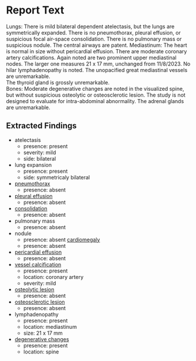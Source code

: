 # Report Text

Lungs: There is mild bilateral dependent atelectasis, but the lungs are symmetrically
expanded.  There is no pneumothorax, pleural effusion, or suspicious focal air-space
consolidation.  There is no pulmonary mass or suspicious nodule.  The central airways are
patent.
Mediastinum: The heart is normal in size without pericardial effusion.  There are moderate
coronary artery calcifications.
Again noted are two prominent upper mediastinal nodes. The larger one measures 21 x 17 mm,
unchanged from 11/8/2023. No hilar lymphadenopathy is noted.
The unopacified great mediastinal vessels are unremarkable.  
The thyroid gland is grossly unremarkable.  
Bones: Moderate degenerative changes are noted in the visualized spine, but without
suspicious osteolytic or osteosclerotic lesion.
The study is not designed to evaluate for intra-abdominal abnormality. The adrenal glands
are unremarkable.

## Extracted Findings

- atelectasis
  - presence: present
  - severity: mild
  - side: bilateral
- lung expansion
  - presence: present
  - side: symmetricaly bilateral
- [pneumothorax](../../definitions/hood/pneumothorax.md)
  - presence: absent
- [pleural effusion](../../definitions/hood/pleural-effusion.md)
  - presence: absent
- [consolidation](../../definitions/smartreporting/consolidation.txt)
  - presence: absent
- pulmonary mass
  - presence: absent
- nodule
  - presence: absent
 [cardiomegaly](../../definitions/upmedic/Cardiomegaly.cde.md)
  - presence: absent
- [pericardial effusion](../../definitions/hood/pericardial-effusion.md)
  - presence: absent
- [vessel calcification](../../definitions/nuance/coronary_artery_calcification.json)
  - presence: present
  - location: coronary artery
  - severity: mild
- [osteolytic lesion](../../definitions/hood/lytic-lesion.md)
  - presence: absent
- [osteosclerotic lesion](../../definitions/hood/sclerotic-lesion.md)
  - presence: absent
- lymphadenopathy
  - presence: present
  - location: mediastinum
  - size: 21 x 17 mm
- [degenerative changes](../../definitions/upmedic/DegenerativeChangesThoracicSkeleton.cde.md)
  - presence: present
  - location: spine
  
